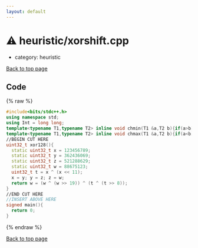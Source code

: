 ```yaml
---
layout: default
---
```


<!-- mathjax config similar to math.stackexchange -->
<script type="text/javascript" async
  src="https://cdnjs.cloudflare.com/ajax/libs/mathjax/2.7.5/MathJax.js?config=TeX-MML-AM_CHTML">
</script>
<script type="text/x-mathjax-config">
  MathJax.Hub.Config({
    TeX: { equationNumbers: { autoNumber: "AMS" }},
    tex2jax: {
      inlineMath: [ ['$','$'] ],
      processEscapes: true
    },
    "HTML-CSS": { matchFontHeight: false },
    displayAlign: "left",
    displayIndent: "2em"
  });
</script>

<script type="text/javascript" src="https://cdnjs.cloudflare.com/ajax/libs/jquery/3.4.1/jquery.min.js"></script>
<script src="https://cdn.jsdelivr.net/npm/jquery-balloon-js@1.1.2/jquery.balloon.min.js" integrity="sha256-ZEYs9VrgAeNuPvs15E39OsyOJaIkXEEt10fzxJ20+2I=" crossorigin="anonymous"></script>
<script type="text/javascript" src="../../assets/js/copy-button.js"></script>
<link rel="stylesheet" href="../../assets/css/copy-button.css" />


# :warning: heuristic/xorshift.cpp
* category: heuristic


<a href="../../index.html">Back to top page</a>



## Code
{% raw %}
```cpp
#include<bits/stdc++.h>
using namespace std;
using Int = long long;
template<typename T1,typename T2> inline void chmin(T1 &a,T2 b){if(a>b) a=b;}
template<typename T1,typename T2> inline void chmax(T1 &a,T2 b){if(a<b) a=b;}
//BEGIN CUT HERE
uint32_t xor128(){
  static uint32_t x = 123456789;
  static uint32_t y = 362436069;
  static uint32_t z = 521288629;
  static uint32_t w = 88675123;
  uint32_t t = x ^ (x << 11);
  x = y; y = z; z = w;
  return w = (w ^ (w >> 19)) ^ (t ^ (t >> 8));
}
//END CUT HERE
//INSERT ABOVE HERE
signed main(){
  return 0;
}

```
{% endraw %}

<a href="../../index.html">Back to top page</a>

